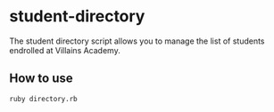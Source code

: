 # student-directory

The student directory script allows you to manage the list of students endrolled at Villains Academy.

## How to use

```shell
ruby directory.rb
```

